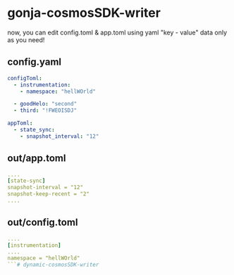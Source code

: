 # gonja-cosmosSDK-writer

now, you can edit config.toml & app.toml using yaml "key - value" data only as you need!


## config.yaml
```yaml
configToml:
  - instrumentation:
    - namespace: "hellWOrld"

  - goodHelo: "second"
  - third: "!FWEOISDJ"

appToml:
  - state_sync:
    - snapshot_interval: "12"
```
## out/app.toml
```yaml
....
[state-sync]
snapshot-interval = "12"
snapshot-keep-recent = "2"
....
```

## out/config.toml
```yaml
....
[instrumentation]
....
namespace = "hellWOrld"
```# dynamic-cosmosSDK-writer
